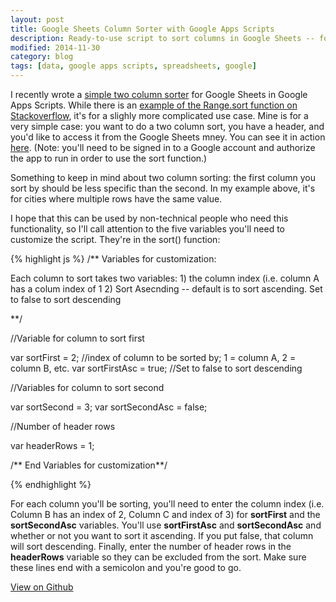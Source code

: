 ```yaml
---
layout: post
title: Google Sheets Column Sorter with Google Apps Scripts
description: Ready-to-use script to sort columns in Google Sheets -- for the non-coder
modified: 2014-11-30
category: blog
tags: [data, google apps scripts, spreadsheets, google]
---
```



I recently wrote a [simple two column sorter](https://gist.github.com/sco-tt/b3f07c1882ac698afc74) for Google Sheets in Google Apps Scripts. While there is an [example of the Range.sort function on Stackoverflow](https://stackoverflow.com/questions/12205908/sort-ranges-in-an-array-in-google-apps-script), it's for a slighly more complicated use case. Mine is for a very simple case: you want to do a two column sort, you have a header, and you'd like to access it from the Google Sheets mney. You can see it in action [here](https://docs.google.com/spreadsheets/d/1kXFj_m5_JoNI7gSVT9yVECFNE3dH60bSZnNOCmQYl2c/edit?pli=1#gid=0). (Note: you'll need to be signed in to a Google account and authorize the app to run in order to use the sort function.)

Something to keep in mind about two column sorting: the first column you sort by should be less specific than the second. In my example above, it's for cities where multiple rows have the same value. 

I hope that this can be used by non-technical people who need this functionality, so I'll call attention to the five variables you'll need to customize the script. They're in the sort() function:

{% highlight js %} 
 /**  Variables for customization:
  
  Each column to sort takes two variables: 
      1) the column index (i.e. column A has a colum index of 1
      2) Sort Asecnding -- default is to sort ascending. Set to false to sort descending
  
  **/
 
  //Variable for column to sort first
  
  var sortFirst = 2; //index of column to be sorted by; 1 = column A, 2 = column B, etc.
  var sortFirstAsc = true; //Set to false to sort descending
  
  //Variables for column to sort second
 
  var sortSecond = 3;
  var sortSecondAsc = false;
  
  //Number of header rows
  
  var headerRows = 1; 
 
  /** End Variables for customization**/

{% endhighlight %}

For each column you'll be sorting, you'll need to enter the column index (i.e. Column B has an index of 2, Column C and index of 3) for <b>sortFirst</b> and the <b>sortSecondAsc</b> variables. You'll use <b>sortFirstAsc</b> and <b>sortSecondAsc</b> and whether or not you want to sort it ascending. If you put false, that column will sort descending. Finally, enter the number of header rows in the <b>headerRows</b> variable so they can be excluded from the sort. Make sure these lines end with a semicolon and you're good to go.

<div markdown="0"><a href="https://gist.github.com/sco-tt/b3f07c1882ac698afc74" class="btn">View on Github</a></div>



